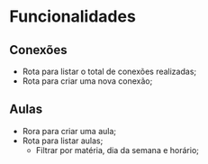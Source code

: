 # Funcionalidades

## Conexões

- Rota para listar o total de conexões realizadas;
- Rota para criar uma nova conexão;

## Aulas

- Rora para criar uma aula;
- Rota para listar aulas;
    - Filtrar por matéria, dia da semana e horário;